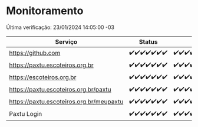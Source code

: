 # Monitoramento

Última verificação: 23/01/2024 14:05:00 -03

|Serviço|Status|Últimas 24h|
|---|---|---|
|https://github.com|<span title="2024-01-16: OK=24">✔️</span><span title="2024-01-17: OK=24">✔️</span><span title="2024-01-18: OK=24">✔️</span><span title="2024-01-19: OK=24">✔️</span><span title="2024-01-20: OK=24">✔️</span><span title="2024-01-21: OK=24">✔️</span><span title="2024-01-22: OK=17">✔️</span>|<span title="22/01/2024 14:05:00 -03 : 200">✔️</span><span title="22/01/2024 15:08:00 -03 : 200">✔️</span><span title="22/01/2024 16:04:00 -03 : 200">✔️</span><span title="22/01/2024 17:06:00 -03 : 200">✔️</span><span title="22/01/2024 18:05:00 -03 : 200">✔️</span><span title="22/01/2024 19:06:00 -03 : 200">✔️</span><span title="22/01/2024 20:06:00 -03 : 200">✔️</span><span title="22/01/2024 21:32:00 -03 : 200">✔️</span><span title="22/01/2024 22:52:00 -03 : 200">✔️</span><span title="22/01/2024 23:23:00 -03 : 200">✔️</span><span title="23/01/2024 00:07:00 -03 : 200">✔️</span><span title="23/01/2024 01:08:00 -03 : 200">✔️</span><span title="23/01/2024 02:06:00 -03 : 200">✔️</span><span title="23/01/2024 03:09:00 -03 : 200">✔️</span><span title="23/01/2024 04:07:00 -03 : 200">✔️</span><span title="23/01/2024 05:09:00 -03 : 200">✔️</span><span title="23/01/2024 06:06:00 -03 : 200">✔️</span><span title="23/01/2024 07:07:00 -03 : 200">✔️</span><span title="23/01/2024 08:04:00 -03 : 200">✔️</span><span title="23/01/2024 09:11:00 -03 : 200">✔️</span><span title="23/01/2024 10:10:00 -03 : 200">✔️</span><span title="23/01/2024 11:06:00 -03 : 200">✔️</span><span title="23/01/2024 12:07:00 -03 : 200">✔️</span><span title="23/01/2024 13:08:00 -03 : 200">✔️</span><span title="23/01/2024 14:05:00 -03 : 200">✔️</span>|
|https://paxtu.escoteiros.org.br|<span title="2024-01-16: OK=24">✔️</span><span title="2024-01-17: OK=24">✔️</span><span title="2024-01-18: OK=24">✔️</span><span title="2024-01-19: OK=24">✔️</span><span title="2024-01-20: OK=24">✔️</span><span title="2024-01-21: OK=24">✔️</span><span title="2024-01-22: OK=17">✔️</span>|<span title="22/01/2024 14:05:00 -03 : 200">✔️</span><span title="22/01/2024 15:08:00 -03 : 200">✔️</span><span title="22/01/2024 16:04:00 -03 : 200">✔️</span><span title="22/01/2024 17:06:00 -03 : 200">✔️</span><span title="22/01/2024 18:05:00 -03 : 200">✔️</span><span title="22/01/2024 19:06:00 -03 : 200">✔️</span><span title="22/01/2024 20:06:00 -03 : 200">✔️</span><span title="22/01/2024 21:32:00 -03 : 200">✔️</span><span title="22/01/2024 22:52:00 -03 : 200">✔️</span><span title="22/01/2024 23:23:00 -03 : 200">✔️</span><span title="23/01/2024 00:07:00 -03 : 200">✔️</span><span title="23/01/2024 01:08:00 -03 : 200">✔️</span><span title="23/01/2024 02:06:00 -03 : 200">✔️</span><span title="23/01/2024 03:09:00 -03 : 200">✔️</span><span title="23/01/2024 04:07:00 -03 : 200">✔️</span><span title="23/01/2024 05:09:00 -03 : 200">✔️</span><span title="23/01/2024 06:06:00 -03 : 200">✔️</span><span title="23/01/2024 07:07:00 -03 : 200">✔️</span><span title="23/01/2024 08:04:00 -03 : 200">✔️</span><span title="23/01/2024 09:11:00 -03 : 200">✔️</span><span title="23/01/2024 10:10:00 -03 : 200">✔️</span><span title="23/01/2024 11:06:00 -03 : 200">✔️</span><span title="23/01/2024 12:07:00 -03 : 200">✔️</span><span title="23/01/2024 13:08:00 -03 : 200">✔️</span><span title="23/01/2024 14:05:00 -03 : 200">✔️</span>|
|https://escoteiros.org.br|<span title="2024-01-16: OK=24">✔️</span><span title="2024-01-17: OK=24">✔️</span><span title="2024-01-18: OK=24">✔️</span><span title="2024-01-19: OK=24">✔️</span><span title="2024-01-20: OK=24">✔️</span><span title="2024-01-21: OK=24">✔️</span><span title="2024-01-22: OK=17">✔️</span>|<span title="22/01/2024 14:05:00 -03 : 200">✔️</span><span title="22/01/2024 15:08:00 -03 : 200">✔️</span><span title="22/01/2024 16:04:00 -03 : 200">✔️</span><span title="22/01/2024 17:06:00 -03 : 200">✔️</span><span title="22/01/2024 18:05:00 -03 : 200">✔️</span><span title="22/01/2024 19:06:00 -03 : 200">✔️</span><span title="22/01/2024 20:06:00 -03 : 200">✔️</span><span title="22/01/2024 21:32:00 -03 : 200">✔️</span><span title="22/01/2024 22:52:00 -03 : 200">✔️</span><span title="22/01/2024 23:23:00 -03 : 200">✔️</span><span title="23/01/2024 00:07:00 -03 : 200">✔️</span><span title="23/01/2024 01:08:00 -03 : 200">✔️</span><span title="23/01/2024 02:06:00 -03 : 200">✔️</span><span title="23/01/2024 03:09:00 -03 : 200">✔️</span><span title="23/01/2024 04:07:00 -03 : 200">✔️</span><span title="23/01/2024 05:09:00 -03 : 200">✔️</span><span title="23/01/2024 06:06:00 -03 : 200">✔️</span><span title="23/01/2024 07:07:00 -03 : 200">✔️</span><span title="23/01/2024 08:04:00 -03 : 200">✔️</span><span title="23/01/2024 09:11:00 -03 : 200">✔️</span><span title="23/01/2024 10:10:00 -03 : 200">✔️</span><span title="23/01/2024 11:06:00 -03 : 200">✔️</span><span title="23/01/2024 12:07:00 -03 : 200">✔️</span><span title="23/01/2024 13:08:00 -03 : 200">✔️</span><span title="23/01/2024 14:05:00 -03 : 200">✔️</span>|
|https://paxtu.escoteiros.org.br/paxtu|<span title="2024-01-16: OK=24">✔️</span><span title="2024-01-17: OK=24">✔️</span><span title="2024-01-18: OK=24">✔️</span><span title="2024-01-19: OK=24">✔️</span><span title="2024-01-20: OK=24">✔️</span><span title="2024-01-21: OK=24">✔️</span><span title="2024-01-22: OK=17">✔️</span>|<span title="22/01/2024 14:05:00 -03 : 200">✔️</span><span title="22/01/2024 15:08:00 -03 : 200">✔️</span><span title="22/01/2024 16:04:00 -03 : 200">✔️</span><span title="22/01/2024 17:06:00 -03 : 200">✔️</span><span title="22/01/2024 18:05:00 -03 : 200">✔️</span><span title="22/01/2024 19:06:00 -03 : 200">✔️</span><span title="22/01/2024 20:06:00 -03 : 200">✔️</span><span title="22/01/2024 21:32:00 -03 : 200">✔️</span><span title="22/01/2024 22:52:00 -03 : 200">✔️</span><span title="22/01/2024 23:23:00 -03 : 200">✔️</span><span title="23/01/2024 00:07:00 -03 : 200">✔️</span><span title="23/01/2024 01:08:00 -03 : 200">✔️</span><span title="23/01/2024 02:06:00 -03 : 200">✔️</span><span title="23/01/2024 03:09:00 -03 : 200">✔️</span><span title="23/01/2024 04:07:00 -03 : 200">✔️</span><span title="23/01/2024 05:09:00 -03 : 200">✔️</span><span title="23/01/2024 06:06:00 -03 : 200">✔️</span><span title="23/01/2024 07:07:00 -03 : 200">✔️</span><span title="23/01/2024 08:04:00 -03 : 200">✔️</span><span title="23/01/2024 09:11:00 -03 : 200">✔️</span><span title="23/01/2024 10:10:00 -03 : 200">✔️</span><span title="23/01/2024 11:06:00 -03 : 200">✔️</span><span title="23/01/2024 12:07:00 -03 : 200">✔️</span><span title="23/01/2024 13:08:00 -03 : 200">✔️</span><span title="23/01/2024 14:05:00 -03 : 200">✔️</span>|
|https://paxtu.escoteiros.org.br/meupaxtu|<span title="2024-01-16: OK=24">✔️</span><span title="2024-01-17: OK=24">✔️</span><span title="2024-01-18: OK=24">✔️</span><span title="2024-01-19: OK=24">✔️</span><span title="2024-01-20: OK=24">✔️</span><span title="2024-01-21: OK=24">✔️</span><span title="2024-01-22: OK=17">✔️</span>|<span title="22/01/2024 14:05:00 -03 : 200">✔️</span><span title="22/01/2024 15:08:00 -03 : 200">✔️</span><span title="22/01/2024 16:04:00 -03 : 200">✔️</span><span title="22/01/2024 17:06:00 -03 : 200">✔️</span><span title="22/01/2024 18:05:00 -03 : 200">✔️</span><span title="22/01/2024 19:06:00 -03 : 200">✔️</span><span title="22/01/2024 20:06:00 -03 : 200">✔️</span><span title="22/01/2024 21:32:00 -03 : 200">✔️</span><span title="22/01/2024 22:52:00 -03 : 200">✔️</span><span title="22/01/2024 23:23:00 -03 : 200">✔️</span><span title="23/01/2024 00:07:00 -03 : 200">✔️</span><span title="23/01/2024 01:08:00 -03 : 200">✔️</span><span title="23/01/2024 02:06:00 -03 : 200">✔️</span><span title="23/01/2024 03:09:00 -03 : 200">✔️</span><span title="23/01/2024 04:07:00 -03 : 200">✔️</span><span title="23/01/2024 05:09:00 -03 : 200">✔️</span><span title="23/01/2024 06:06:00 -03 : 200">✔️</span><span title="23/01/2024 07:07:00 -03 : 200">✔️</span><span title="23/01/2024 08:04:00 -03 : 200">✔️</span><span title="23/01/2024 09:11:00 -03 : 200">✔️</span><span title="23/01/2024 10:10:00 -03 : 200">✔️</span><span title="23/01/2024 11:06:00 -03 : 200">✔️</span><span title="23/01/2024 12:07:00 -03 : 200">✔️</span><span title="23/01/2024 13:08:00 -03 : 200">✔️</span><span title="23/01/2024 14:05:00 -03 : 200">✔️</span>|
|Paxtu Login|<span title="2024-01-16: OK=24">✔️</span><span title="2024-01-17: OK=24">✔️</span><span title="2024-01-18: OK=24">✔️</span><span title="2024-01-19: OK=24">✔️</span><span title="2024-01-20: OK=24">✔️</span><span title="2024-01-21: OK=24">✔️</span><span title="2024-01-22: OK=17">✔️</span>|<span title="22/01/2024 14:05:00 -03 : 200">✔️</span><span title="22/01/2024 15:08:00 -03 : 200">✔️</span><span title="22/01/2024 16:04:00 -03 : 200">✔️</span><span title="22/01/2024 17:06:00 -03 : 200">✔️</span><span title="22/01/2024 18:05:00 -03 : 200">✔️</span><span title="22/01/2024 19:06:00 -03 : 200">✔️</span><span title="22/01/2024 20:06:00 -03 : 200">✔️</span><span title="22/01/2024 21:32:00 -03 : 200">✔️</span><span title="22/01/2024 22:52:00 -03 : 200">✔️</span><span title="22/01/2024 23:23:00 -03 : 200">✔️</span><span title="23/01/2024 00:07:00 -03 : 200">✔️</span><span title="23/01/2024 01:08:00 -03 : 200">✔️</span><span title="23/01/2024 02:06:00 -03 : 200">✔️</span><span title="23/01/2024 03:09:00 -03 : 200">✔️</span><span title="23/01/2024 04:07:00 -03 : 200">✔️</span><span title="23/01/2024 05:09:00 -03 : 200">✔️</span><span title="23/01/2024 06:06:00 -03 : 200">✔️</span><span title="23/01/2024 07:07:00 -03 : 200">✔️</span><span title="23/01/2024 08:04:00 -03 : 200">✔️</span><span title="23/01/2024 09:11:00 -03 : 200">✔️</span><span title="23/01/2024 10:10:00 -03 : 200">✔️</span><span title="23/01/2024 11:06:00 -03 : 200">✔️</span><span title="23/01/2024 12:07:00 -03 : 200">✔️</span><span title="23/01/2024 13:08:00 -03 : 200">✔️</span><span title="23/01/2024 14:05:00 -03 : 200">✔️</span>|

